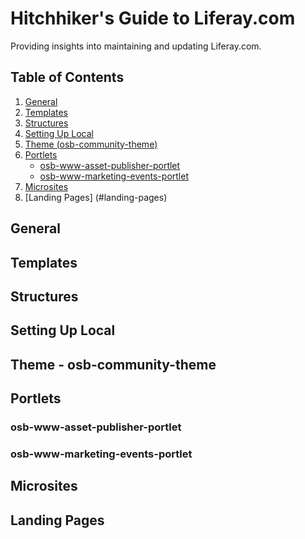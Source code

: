 # Hitchhiker's Guide to Liferay.com
Providing insights into maintaining and updating Liferay.com.

## Table of Contents
1. [General](#general)
2. [Templates](#templates)
3. [Structures](#structures)
4. [Setting Up Local](#setting-up-local)
5. [Theme (osb-community-theme)](#theme)
6. [Portlets](#portlets)
    - [osb-www-asset-publisher-portlet](#osb-www-asset-publisher-portlet)
    - [osb-www-marketing-events-portlet](#osb-www-marketing-events-portlet)
7. [Microsites](#microsites)
8. [Landing Pages] (#landing-pages)

## General
## Templates
## Structures
## Setting Up Local
## Theme - osb-community-theme
## Portlets
### osb-www-asset-publisher-portlet
### osb-www-marketing-events-portlet
## Microsites
## Landing Pages



